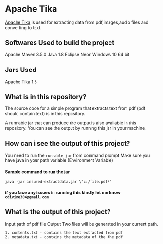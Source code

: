 # Apache Tika 

[Apache Tika](https://tika.apache.org/) is used for extracting data from pdf,images,audio files and converting to text. 

## Softwares Used to build the project 

Apache Maven 3.5.0
Java 1.8
Eclipse Neon
Windows 10 64 bit

## Jars Used

Apache Tika 1.5 

## What is in this repository?

The source code for a simple program that extracts text from pdf (pdf should contain text) is in this repository.

A runnable jar that can produce the output is also available in this repository. You can see the output by running this jar in your machine.

## How can i see the output of this project?

You need to run the `runnable jar` from command prompt
Make sure you have java in your path variable (Environment Variable)

#### Sample command to run the jar
`java -jar insured-extractdata.jar \"c:/file.pdf\"`

#### if you face any issues in running this kindly let me know  `cdivine304@gmail.com`


## What is the output of this project?

Input path of pdf file
Output
	Two files will be generated in your current path.
	
	1. contents.txt - contains the text extracted from pdf
	2. metadata.txt - contains the metadata of the the pdf

	
